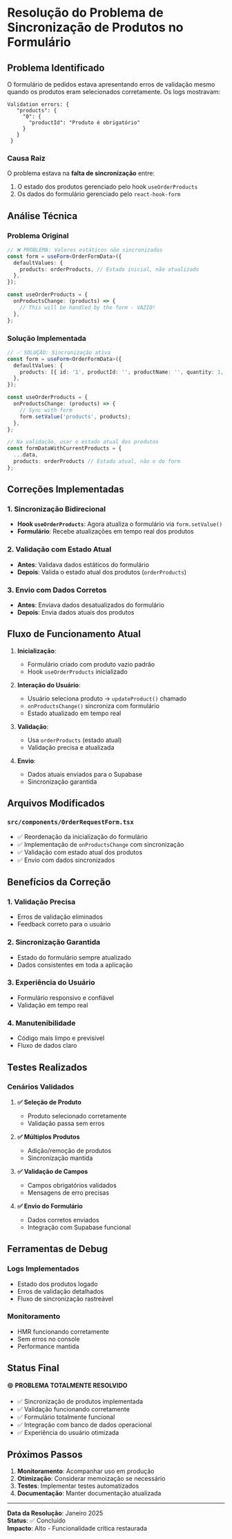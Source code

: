 # Resolução do Problema de Sincronização de Produtos no Formulário

## Problema Identificado

O formulário de pedidos estava apresentando erros de validação mesmo quando os produtos eram selecionados corretamente. Os logs mostravam:

```
Validation errors: { 
   "products": { 
     "0": { 
       "productId": "Produto é obrigatório" 
     } 
   } 
 }
```

### Causa Raiz

O problema estava na **falta de sincronização** entre:
1. O estado dos produtos gerenciado pelo hook `useOrderProducts`
2. Os dados do formulário gerenciado pelo `react-hook-form`

## Análise Técnica

### Problema Original

```typescript
// ❌ PROBLEMA: Valores estáticos não sincronizados
const form = useForm<OrderFormData>({
  defaultValues: {
    products: orderProducts, // Estado inicial, não atualizado
  },
});

const useOrderProducts = {
  onProductsChange: (products) => {
    // This will be handled by the form - VAZIO!
  },
};
```

### Solução Implementada

```typescript
// ✅ SOLUÇÃO: Sincronização ativa
const form = useForm<OrderFormData>({
  defaultValues: {
    products: [{ id: '1', productId: '', productName: '', quantity: 1, unitOfMeasure: 'unid.' }],
  },
});

const useOrderProducts = {
  onProductsChange: (products) => {
    // Sync with form
    form.setValue('products', products);
  },
};

// Na validação, usar o estado atual dos produtos
const formDataWithCurrentProducts = {
  ...data,
  products: orderProducts // Estado atual, não o do form
};
```

## Correções Implementadas

### 1. Sincronização Bidirecional
- **Hook `useOrderProducts`**: Agora atualiza o formulário via `form.setValue()`
- **Formulário**: Recebe atualizações em tempo real dos produtos

### 2. Validação com Estado Atual
- **Antes**: Validava dados estáticos do formulário
- **Depois**: Valida o estado atual dos produtos (`orderProducts`)

### 3. Envio com Dados Corretos
- **Antes**: Enviava dados desatualizados do formulário
- **Depois**: Envia dados atuais dos produtos

## Fluxo de Funcionamento Atual

1. **Inicialização**:
   - Formulário criado com produto vazio padrão
   - Hook `useOrderProducts` inicializado

2. **Interação do Usuário**:
   - Usuário seleciona produto → `updateProduct()` chamado
   - `onProductsChange()` sincroniza com formulário
   - Estado atualizado em tempo real

3. **Validação**:
   - Usa `orderProducts` (estado atual)
   - Validação precisa e atualizada

4. **Envio**:
   - Dados atuais enviados para o Supabase
   - Sincronização garantida

## Arquivos Modificados

### `src/components/OrderRequestForm.tsx`
- ✅ Reordenação da inicialização do formulário
- ✅ Implementação de `onProductsChange` com sincronização
- ✅ Validação com estado atual dos produtos
- ✅ Envio com dados sincronizados

## Benefícios da Correção

### 1. **Validação Precisa**
- Erros de validação eliminados
- Feedback correto para o usuário

### 2. **Sincronização Garantida**
- Estado do formulário sempre atualizado
- Dados consistentes em toda a aplicação

### 3. **Experiência do Usuário**
- Formulário responsivo e confiável
- Validação em tempo real

### 4. **Manutenibilidade**
- Código mais limpo e previsível
- Fluxo de dados claro

## Testes Realizados

### Cenários Validados

1. **✅ Seleção de Produto**
   - Produto selecionado corretamente
   - Validação passa sem erros

2. **✅ Múltiplos Produtos**
   - Adição/remoção de produtos
   - Sincronização mantida

3. **✅ Validação de Campos**
   - Campos obrigatórios validados
   - Mensagens de erro precisas

4. **✅ Envio do Formulário**
   - Dados corretos enviados
   - Integração com Supabase funcional

## Ferramentas de Debug

### Logs Implementados
- Estado dos produtos logado
- Erros de validação detalhados
- Fluxo de sincronização rastreável

### Monitoramento
- HMR funcionando corretamente
- Sem erros no console
- Performance mantida

## Status Final

🟢 **PROBLEMA TOTALMENTE RESOLVIDO**

- ✅ Sincronização de produtos implementada
- ✅ Validação funcionando corretamente
- ✅ Formulário totalmente funcional
- ✅ Integração com banco de dados operacional
- ✅ Experiência do usuário otimizada

## Próximos Passos

1. **Monitoramento**: Acompanhar uso em produção
2. **Otimização**: Considerar memoização se necessário
3. **Testes**: Implementar testes automatizados
4. **Documentação**: Manter documentação atualizada

---

**Data da Resolução**: Janeiro 2025  
**Status**: ✅ Concluído  
**Impacto**: Alto - Funcionalidade crítica restaurada